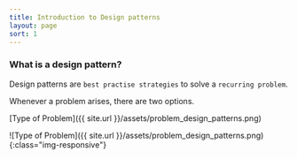 ```yaml
---
title: Introduction to Design patterns
layout: page
sort: 1
---
```


### What is a design pattern?

Design patterns are `best practise strategies` to solve a `recurring problem`.


Whenever a problem arises, there are two options.


[Type of Problem]({{ site.url }}/assets/problem_design_patterns.png)

![Type of Problem]({{ site.url }}/assets/problem_design_patterns.png){:class="img-responsive"}


